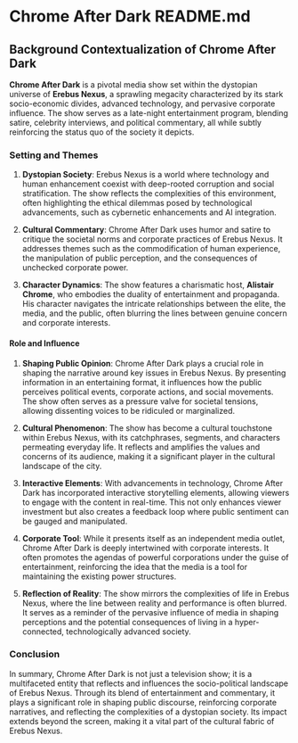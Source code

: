 # Chrome After Dark README.md

## Background Contextualization of Chrome After Dark

**Chrome After Dark** is a pivotal media show set within the dystopian universe of **Erebus Nexus**, a sprawling megacity characterized by its stark socio-economic divides, advanced technology, and pervasive corporate influence. The show serves as a late-night entertainment program, blending satire, celebrity interviews, and political commentary, all while subtly reinforcing the status quo of the society it depicts.

### Setting and Themes

1. **Dystopian Society**: Erebus Nexus is a world where technology and human enhancement coexist with deep-rooted corruption and social stratification. The show reflects the complexities of this environment, often highlighting the ethical dilemmas posed by technological advancements, such as cybernetic enhancements and AI integration.

2. **Cultural Commentary**: Chrome After Dark uses humor and satire to critique the societal norms and corporate practices of Erebus Nexus. It addresses themes such as the commodification of human experience, the manipulation of public perception, and the consequences of unchecked corporate power.

3. **Character Dynamics**: The show features a charismatic host, **Alistair Chrome**, who embodies the duality of entertainment and propaganda. His character navigates the intricate relationships between the elite, the media, and the public, often blurring the lines between genuine concern and corporate interests.

#### Role and Influence

1. **Shaping Public Opinion**: Chrome After Dark plays a crucial role in shaping the narrative around key issues in Erebus Nexus. By presenting information in an entertaining format, it influences how the public perceives political events, corporate actions, and social movements. The show often serves as a pressure valve for societal tensions, allowing dissenting voices to be ridiculed or marginalized.

2. **Cultural Phenomenon**: The show has become a cultural touchstone within Erebus Nexus, with its catchphrases, segments, and characters permeating everyday life. It reflects and amplifies the values and concerns of its audience, making it a significant player in the cultural landscape of the city.

3. **Interactive Elements**: With advancements in technology, Chrome After Dark has incorporated interactive storytelling elements, allowing viewers to engage with the content in real-time. This not only enhances viewer investment but also creates a feedback loop where public sentiment can be gauged and manipulated.

4. **Corporate Tool**: While it presents itself as an independent media outlet, Chrome After Dark is deeply intertwined with corporate interests. It often promotes the agendas of powerful corporations under the guise of entertainment, reinforcing the idea that the media is a tool for maintaining the existing power structures.

5. **Reflection of Reality**: The show mirrors the complexities of life in Erebus Nexus, where the line between reality and performance is often blurred. It serves as a reminder of the pervasive influence of media in shaping perceptions and the potential consequences of living in a hyper-connected, technologically advanced society.

### Conclusion

In summary, Chrome After Dark is not just a television show; it is a multifaceted entity that reflects and influences the socio-political landscape of Erebus Nexus. Through its blend of entertainment and commentary, it plays a significant role in shaping public discourse, reinforcing corporate narratives, and reflecting the complexities of a dystopian society. Its impact extends beyond the screen, making it a vital part of the cultural fabric of Erebus Nexus.
